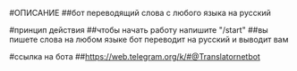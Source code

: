 #ОПИСАНИЕ
##бот переводящий слова с любого языка на русский

#принцип действия
##чтобы начать работу напишите "/start"
##вы пишете слова на любом языке бот переводит на русский и выводит вам

#сcылка на бота
##https://web.telegram.org/k/#@Translatornetbot

